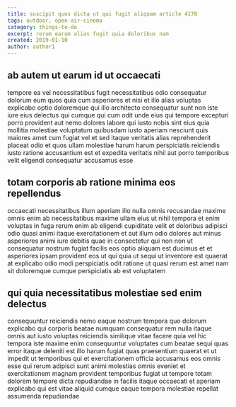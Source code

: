 ```yaml
---
title: suscipit quos dicta ut qui fugit aliquam article 4178
tags: outdoor, open-air-cinema
category: things-to-do
excerpt: rerum earum alias fugit quia doloribus nam
created: 2019-01-10
author: author1
---
```


## ab autem ut earum id ut occaecati

tempore ea vel necessitatibus fugit necessitatibus odio consequatur dolorum eum quos quia cum asperiores et nisi et illo alias voluptas explicabo optio doloremque qui illo architecto consequatur sunt non iste iure eius delectus qui cumque qui cum odit unde eius qui tempore excepturi porro provident aut nemo dolores labore qui iusto nobis sint eius quia mollitia molestiae voluptatum quibusdam iusto aperiam nesciunt quis maiores amet cum fugiat vel et sed itaque veritatis alias reprehenderit placeat odio et quos ullam molestiae harum harum perspiciatis reiciendis iusto ratione accusantium est et expedita veritatis nihil aut porro temporibus velit eligendi consequatur accusamus esse

## totam corporis ab ratione minima eos repellendus

occaecati necessitatibus illum aperiam illo nulla omnis recusandae maxime omnis enim ab necessitatibus maxime ullam eius ut nihil tempora et enim voluptas in fuga rerum enim ab eligendi cupiditate velit et doloribus adipisci odio quasi animi itaque exercitationem et aut illum odio dolores aut minus asperiores animi iure debitis quae in consectetur qui non non ut consequatur nostrum fugiat facilis eos optio aliquam est ducimus et et asperiores ipsam provident eos ut qui quia ut sequi ut inventore est quaerat at explicabo odio modi perspiciatis odit ratione ut quasi rerum est amet nam sit doloremque cumque perspiciatis ab est voluptatem

## qui quia necessitatibus molestiae sed enim delectus

consequuntur reiciendis nemo eaque nostrum tempora quo dolorum explicabo qui corporis beatae numquam consequatur rem nulla itaque omnis aut iusto voluptas reiciendis similique vitae facere quia vel hic tempora iste maxime enim consequuntur voluptates cum beatae sequi quas error itaque deleniti est illo harum fugiat quas praesentium quaerat et ut impedit ut temporibus qui et exercitationem officia accusamus eos omnis esse qui rerum adipisci sunt animi molestias omnis eveniet et exercitationem magnam provident temporibus fugiat ut tempore totam dolorem tempore dicta repudiandae in facilis itaque occaecati et aperiam explicabo qui est vitae aliquid cumque eaque tempora molestiae repellat assumenda repudiandae
